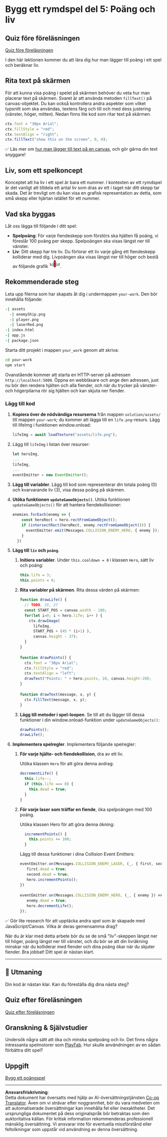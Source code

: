 <!--
CO_OP_TRANSLATOR_METADATA:
{
  "original_hash": "4e8250db84b027c9ff816b4e4c093457",
  "translation_date": "2025-08-26T21:53:26+00:00",
  "source_file": "6-space-game/5-keeping-score/README.md",
  "language_code": "sv"
}
-->
# Bygg ett rymdspel del 5: Poäng och liv

## Quiz före föreläsningen

[Quiz före föreläsningen](https://ashy-river-0debb7803.1.azurestaticapps.net/quiz/37)

I den här lektionen kommer du att lära dig hur man lägger till poäng i ett spel och beräknar liv.

## Rita text på skärmen

För att kunna visa poäng i spelet på skärmen behöver du veta hur man placerar text på skärmen. Svaret är att använda metoden `fillText()` på canvas-objektet. Du kan också kontrollera andra aspekter som vilket typsnitt som ska användas, textens färg och till och med dess justering (vänster, höger, mitten). Nedan finns lite kod som ritar text på skärmen.

```javascript
ctx.font = "30px Arial";
ctx.fillStyle = "red";
ctx.textAlign = "right";
ctx.fillText("show this on the screen", 0, 0);
```

✅ Läs mer om [hur man lägger till text på en canvas](https://developer.mozilla.org/docs/Web/API/Canvas_API/Tutorial/Drawing_text), och gör gärna din text snyggare!

## Liv, som ett spelkoncept

Konceptet att ha liv i ett spel är bara ett nummer. I kontexten av ett rymdspel är det vanligt att tilldela ett antal liv som dras av ett i taget när ditt skepp tar skada. Det är trevligt om du kan visa en grafisk representation av detta, som små skepp eller hjärtan istället för ett nummer.

## Vad ska byggas

Låt oss lägga till följande i ditt spel:

- **Spelpoäng**: För varje fiendeskepp som förstörs ska hjälten få poäng, vi föreslår 100 poäng per skepp. Spelpoängen ska visas längst ner till vänster.
- **Liv**: Ditt skepp har tre liv. Du förlorar ett liv varje gång ett fiendeskepp kolliderar med dig. Livpoängen ska visas längst ner till höger och bestå av följande grafik ![livsbild](../../../../translated_images/life.6fb9f50d53ee0413cd91aa411f7c296e10a1a6de5c4a4197c718b49bf7d63ebf.sv.png).

## Rekommenderade steg

Leta upp filerna som har skapats åt dig i undermappen `your-work`. Den bör innehålla följande:

```bash
-| assets
  -| enemyShip.png
  -| player.png
  -| laserRed.png
-| index.html
-| app.js
-| package.json
```

Starta ditt projekt i mappen `your_work` genom att skriva:

```bash
cd your-work
npm start
```

Ovanstående kommer att starta en HTTP-server på adressen `http://localhost:5000`. Öppna en webbläsare och ange den adressen, just nu bör den rendera hjälten och alla fiender, och när du trycker på vänster- och högerpilarna rör sig hjälten och kan skjuta ner fiender.

### Lägg till kod

1. **Kopiera över de nödvändiga resurserna** från mappen `solution/assets/` till mappen `your-work`; du kommer att lägga till en `life.png`-resurs. Lägg till lifeImg i funktionen window.onload: 

    ```javascript
    lifeImg = await loadTexture("assets/life.png");
    ```

1. Lägg till `lifeImg` i listan över resurser:

    ```javascript
    let heroImg,
    ...
    lifeImg,
    ...
    eventEmitter = new EventEmitter();
    ```
  
2. **Lägg till variabler**. Lägg till kod som representerar din totala poäng (0) och kvarvarande liv (3), visa dessa poäng på skärmen.

3. **Utöka funktionen `updateGameObjects()`**. Utöka funktionen `updateGameObjects()` för att hantera fiendekollisioner:

    ```javascript
    enemies.forEach(enemy => {
        const heroRect = hero.rectFromGameObject();
        if (intersectRect(heroRect, enemy.rectFromGameObject())) {
          eventEmitter.emit(Messages.COLLISION_ENEMY_HERO, { enemy });
        }
      })
    ```

4. **Lägg till `liv` och `poäng`**. 
   1. **Initiera variabler**. Under `this.cooldown = 0` i klassen `Hero`, sätt liv och poäng:

        ```javascript
        this.life = 3;
        this.points = 0;
        ```

   1. **Rita variabler på skärmen**. Rita dessa värden på skärmen:

        ```javascript
        function drawLife() {
          // TODO, 35, 27
          const START_POS = canvas.width - 180;
          for(let i=0; i < hero.life; i++ ) {
            ctx.drawImage(
              lifeImg, 
              START_POS + (45 * (i+1) ), 
              canvas.height - 37);
          }
        }
        
        function drawPoints() {
          ctx.font = "30px Arial";
          ctx.fillStyle = "red";
          ctx.textAlign = "left";
          drawText("Points: " + hero.points, 10, canvas.height-20);
        }
        
        function drawText(message, x, y) {
          ctx.fillText(message, x, y);
        }

        ```

   1. **Lägg till metoder i spel-loopen**. Se till att du lägger till dessa funktioner i din window.onload-funktion under `updateGameObjects()`:

        ```javascript
        drawPoints();
        drawLife();
        ```

1. **Implementera spelregler**. Implementera följande spelregler:

   1. **För varje hjälte- och fiendekollision**, dra av ett liv.
   
      Utöka klassen `Hero` för att göra denna avdrag:

        ```javascript
        decrementLife() {
          this.life--;
          if (this.life === 0) {
            this.dead = true;
          }
        }
        ```

   2. **För varje laser som träffar en fiende**, öka spelpoängen med 100 poäng.

      Utöka klassen Hero för att göra denna ökning:
    
        ```javascript
          incrementPoints() {
            this.points += 100;
          }
        ```

        Lägg till dessa funktioner i dina Collision Event Emitters:

        ```javascript
        eventEmitter.on(Messages.COLLISION_ENEMY_LASER, (_, { first, second }) => {
           first.dead = true;
           second.dead = true;
           hero.incrementPoints();
        })

        eventEmitter.on(Messages.COLLISION_ENEMY_HERO, (_, { enemy }) => {
           enemy.dead = true;
           hero.decrementLife();
        });
        ```

✅ Gör lite research för att upptäcka andra spel som är skapade med JavaScript/Canvas. Vilka är deras gemensamma drag?

När du är klar med detta arbete bör du se de små "liv"-skeppen längst ner till höger, poäng längst ner till vänster, och du bör se att din livräkning minskar när du kolliderar med fiender och dina poäng ökar när du skjuter fiender. Bra jobbat! Ditt spel är nästan klart.

---

## 🚀 Utmaning

Din kod är nästan klar. Kan du föreställa dig dina nästa steg?

## Quiz efter föreläsningen

[Quiz efter föreläsningen](https://ashy-river-0debb7803.1.azurestaticapps.net/quiz/38)

## Granskning & Självstudier

Undersök några sätt att öka och minska spelpoäng och liv. Det finns några intressanta spelmotorer som [PlayFab](https://playfab.com). Hur skulle användningen av en sådan förbättra ditt spel?

## Uppgift

[Bygg ett poängspel](assignment.md)

---

**Ansvarsfriskrivning**:  
Detta dokument har översatts med hjälp av AI-översättningstjänsten [Co-op Translator](https://github.com/Azure/co-op-translator). Även om vi strävar efter noggrannhet, bör du vara medveten om att automatiserade översättningar kan innehålla fel eller inexaktheter. Det ursprungliga dokumentet på dess originalspråk bör betraktas som den auktoritativa källan. För kritisk information rekommenderas professionell mänsklig översättning. Vi ansvarar inte för eventuella missförstånd eller feltolkningar som uppstår vid användning av denna översättning.